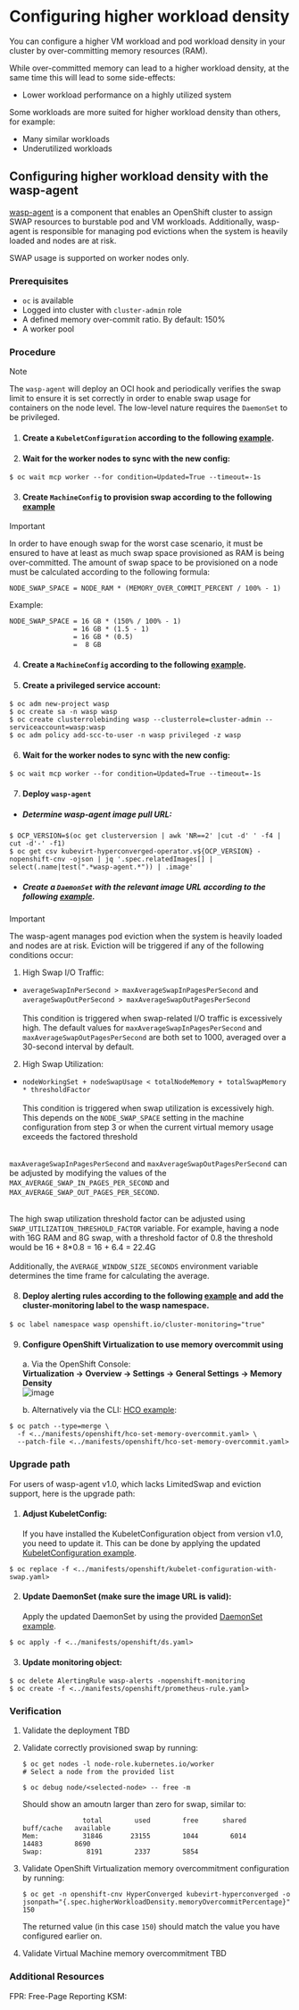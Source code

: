 # Configuring higher workload density

You can configure a higher VM workload and pod workload density in your cluster 
by over-committing memory resources (RAM).

While over-committed memory can lead to a higher workload density, at
the same time this will lead to some side-effects:

- Lower workload performance on a highly utilized system

Some workloads are more suited for higher workload density than
others, for example:

- Many similar workloads
- Underutilized workloads

## Configuring higher workload density with the wasp-agent

[wasp-agent]  is a component that enables an OpenShift cluster to assign 
SWAP resources to burstable pod and VM workloads. Additionally, wasp-agent 
is responsible for managing pod evictions when the system is heavily loaded and nodes are at risk.

SWAP usage is supported on worker nodes only.

### Prerequisites

* `oc` is available
* Logged into cluster with `cluster-admin` role
* A defined memory over-commit ratio. By default: 150%
* A worker pool

### Procedure

> [!NOTE]
> The `wasp-agent` will deploy an OCI hook and periodically 
> verifies the swap limit to ensure it is set correctly in order to enable
> swap usage for containers on the node level.
> The low-level nature requires the `DaemonSet` to be privileged.

1. #### Create a `KubeletConfiguration` according to the following [example](../manifests/openshift/kubelet-configuration-with-swap.yaml).

2. #### Wait for the worker nodes to sync with the new config:
```console
$ oc wait mcp worker --for condition=Updated=True --timeout=-1s
```
3. #### Create `MachineConfig` to provision swap according to the following [example](../manifests/openshift/machineconfig-add-swap.yaml)

> [!IMPORTANT]
> In order to have enough swap for the worst case scenario, it must
> be ensured to have at least as much swap space provisioned as RAM
> is being over-committed.
> The amount of swap space to be provisioned on a node must
> be calculated according to the following formula:
>
>     NODE_SWAP_SPACE = NODE_RAM * (MEMORY_OVER_COMMIT_PERCENT / 100% - 1)
>
> Example:
>
>     NODE_SWAP_SPACE = 16 GB * (150% / 100% - 1)
>                     = 16 GB * (1.5 - 1)
>                     = 16 GB * (0.5)
>                     =  8 GB

4. #### Create a `MachineConfig` according to the following [example](../manifests/openshift/machineconfig-add-swap.yaml).

5. #### Create a privileged service account:

```console
$ oc adm new-project wasp
$ oc create sa -n wasp wasp
$ oc create clusterrolebinding wasp --clusterrole=cluster-admin --serviceaccount=wasp:wasp
$ oc adm policy add-scc-to-user -n wasp privileged -z wasp
```

6. #### Wait for the worker nodes to sync with the new config:
```console
$ oc wait mcp worker --for condition=Updated=True --timeout=-1s
```

7. #### Deploy `wasp-agent` <br>
 * ##### Determine wasp-agent image pull URL:
```console
$ OCP_VERSION=$(oc get clusterversion | awk 'NR==2' |cut -d' ' -f4 | cut -d'-' -f1)
$ oc get csv kubevirt-hyperconverged-operator.v${OCP_VERSION} -nopenshift-cnv -ojson | jq '.spec.relatedImages[] | select(.name|test(".*wasp-agent.*")) | .image'
```
  * ##### Create a `DaemonSet` with the relevant image URL according to the following [example](../manifests/openshift/ds.yaml).

> [!IMPORTANT]
> The wasp-agent  manages pod eviction when the system is heavily loaded and
> nodes are at risk. Eviction will be triggered if any of the following conditions occur:
> 1. High Swap I/O Traffic:
>* `averageSwapInPerSecond > maxAverageSwapInPagesPerSecond`
   and<br>
   `averageSwapOutPerSecond > maxAverageSwapOutPagesPerSecond`<br><br>
   This condition is triggered when swap-related I/O traffic
   is excessively high.
   The default values for `maxAverageSwapInPagesPerSecond` and
   `maxAverageSwapOutPagesPerSecond` are both set to 1000, averaged
   over a 30-second interval by default.
> 2. High Swap Utilization:
> * `nodeWorkingSet + nodeSwapUsage < totalNodeMemory + totalSwapMemory * thresholdFactor `<br><br>
    This condition is triggered when swap utilization is excessively high.
    This depends on the `NODE_SWAP_SPACE` setting in the machine configuration from
    step 3 or when the current virtual memory usage exceeds the factored threshold<br><br>
>
>
> `maxAverageSwapInPagesPerSecond` and `maxAverageSwapOutPagesPerSecond`
> can be adjusted by modifying the values of the
> `MAX_AVERAGE_SWAP_IN_PAGES_PER_SECOND` and `MAX_AVERAGE_SWAP_OUT_PAGES_PER_SECOND`.<br><br>
>
>
> The high swap utilization threshold factor can be adjusted using ``SWAP_UTILIZATION_THRESHOLD_FACTOR`` variable. For example, having a node with 16G RAM and 8G swap, with a threshold factor of 0.8 the threshold would be 16 + 8*0.8 = 16 + 6.4 = 22.4G <br><br>
> Additionally, the `AVERAGE_WINDOW_SIZE_SECONDS` environment
> variable determines the time frame for calculating the average.

8. #### Deploy alerting rules according to the following [example](../manifests/openshift/prometheus-rule.yaml) and add the cluster-monitoring label to the wasp namespace.
```console
$ oc label namespace wasp openshift.io/cluster-monitoring="true"
```

9. #### Configure OpenShift Virtualization to use memory overcommit using

   a. Via the OpenShift Console: <br>
       **Virtualization -> Overview -> Settings -> General Settings -> Memory Density** <br>
       ![image](https://github.com/user-attachments/assets/07c02c7c-0cd6-4377-9119-a8f3b7a58695)

   b. Alternatively via the CLI: [HCO example](../manifests/openshift/hco-set-memory-overcommit.yaml):

```console
$ oc patch --type=merge \
  -f <../manifests/openshift/hco-set-memory-overcommit.yaml> \
  --patch-file <../manifests/openshift/hco-set-memory-overcommit.yaml>
```

### Upgrade path
For users of wasp-agent v1.0, which lacks LimitedSwap and eviction support, here is the upgrade path:
1. #### Adjust KubeletConfig:
   If you have installed the KubeletConfiguration object from version v1.0, you need to update it. 
   This can be done by applying the updated [KubeletConfiguration example](../manifests/openshift/kubelet-configuration-with-swap.yaml).
```console
$ oc replace -f <../manifests/openshift/kubelet-configuration-with-swap.yaml>
```
2. #### Update DaemonSet (make sure the image URL is valid):
   Apply the updated DaemonSet by using the provided [DaemonSet example](../manifests/openshift/ds.yaml).
```console
$ oc apply -f <../manifests/openshift/ds.yaml>
```
3. #### Update monitoring object:
```console
$ oc delete AlertingRule wasp-alerts -nopenshift-monitoring
$ oc create -f <../manifests/openshift/prometheus-rule.yaml>
```

### Verification

1. Validate the deployment
   TBD
2. Validate correctly provisioned swap by running:

       $ oc get nodes -l node-role.kubernetes.io/worker
       # Select a node from the provided list

       $ oc debug node/<selected-node> -- free -m

   Should show an amoutn larger than zero for swap, similar to:

                      total        used        free      shared  buff/cache   available
       Mem:           31846       23155        1044        6014       14483        8690
       Swap:           8191        2337        5854


3. Validate OpenShift Virtualization memory overcommitment configuration
   by running:

       $ oc get -n openshift-cnv HyperConverged kubevirt-hyperconverged -o jsonpath="{.spec.higherWorkloadDensity.memoryOvercommitPercentage}"
       150

   The returned value (in this case `150`) should match the value you
   have configured earlier on.

4. Validate Virtual Machine memory overcommitment
   TBD

### Additional Resources

[wasp-agent]: https://github.com/openshift-virtualization/wasp-agent
FPR: Free-Page Reporting
KSM:

